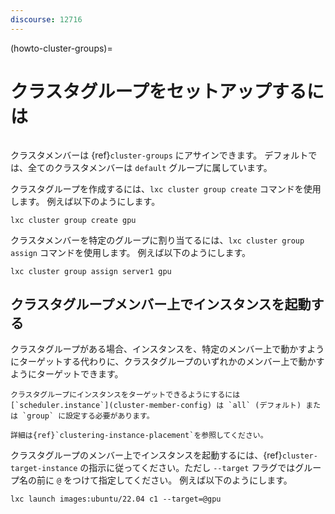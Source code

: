 ```yaml
---
discourse: 12716
---
```


(howto-cluster-groups)=
# クラスタグループをセットアップするには

```{youtube} https://www.youtube.com/watch?v=t_3YJo_xItM
```

クラスタメンバーは {ref}`cluster-groups` にアサインできます。
デフォルトでは、全てのクラスタメンバーは `default` グループに属しています。

クラスタグループを作成するには、`lxc cluster group create` コマンドを使用します。
例えば以下のようにします。

    lxc cluster group create gpu

クラスタメンバーを特定のグループに割り当てるには、`lxc cluster group assign` コマンドを使用します。
例えば以下のようにします。

    lxc cluster group assign server1 gpu

## クラスタグループメンバー上でインスタンスを起動する

クラスタグループがある場合、インスタンスを、特定のメンバー上で動かすようにターゲットする代わりに、クラスタグループのいずれかのメンバー上で動かすようにターゲットできます。

```{note}
クラスタグループにインスタンスをターゲットできるようにするには [`scheduler.instance`](cluster-member-config) は `all` (デフォルト) または `group` に設定する必要があります。

詳細は{ref}`clustering-instance-placement`を参照してください。
```

クラスタグループのメンバー上でインスタンスを起動するには、{ref}`cluster-target-instance` の指示に従ってください。ただし `--target` フラグではグループ名の前に `@` をつけて指定してください。
例えば以下のようにします。

    lxc launch images:ubuntu/22.04 c1 --target=@gpu
